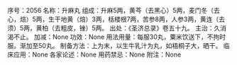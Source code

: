 序号：2056
名称：升麻丸
组成：升麻5两，黄芩（去黑心）5两，麦门冬（去心，焙）5两，生干地黄（焙）3两，栝楼根7两，苦参8两，人参3两，黄连（去须）5两，黄柏（去粗皮，锉）5两。
出处：《圣济总录》卷五十九。
主治：久消渴不止。
加减：None
功效：None
用法用量：每服30丸，粟米饮送下，不拘时服。渐加至50丸。
制备方法：上为末，以生牛乳汁为丸，如梧桐子大，晒干。
临床应用：None
各家论述：None
用药禁忌：None
附注：None
